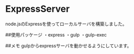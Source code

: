 # ExpressServer
node.jsのExpressを使ってローカルサーバを構築しました。

##使用パッケージ
・express
・gulp
・gulp-exec

##メモ
gulpからexpressサーバを動かせるようにしています。
